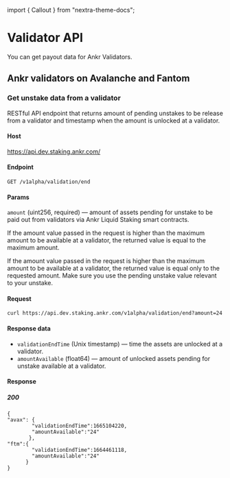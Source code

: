 import { Callout } from "nextra-theme-docs";

# Validator API
You can get payout data for Ankr Validators.

## Ankr validators on Avalanche and Fantom

### Get unstake data from a validator
RESTful API endpoint that returns amount of pending unstakes to be release from a validator and timestamp when the amount is unlocked at a validator.

#### Host 
https://api.dev.staking.ankr.com/

#### Endpoint
`GET /v1alpha/validation/end`

#### Params
`amount` (uint256, required) — amount of assets pending for unstake to be paid out from validators via Ankr Liquid Staking smart contracts. 

<Callout>
If the amount value passed in the request is higher than the maximum amount to be available at a validator, the returned value is equal to the maximum amount.

If the amount value passed in the request is higher than the maximum amount to be available at a validator, the returned value is equal only to the requested amount. Make sure you use the pending unstake value relevant to your unstake.  
</Callout>

#### Request
```
curl https://api.dev.staking.ankr.com/v1alpha/validation/end?amount=24
```

#### Response data
* `validationEndTime` (Unix timestamp) — time the assets are unlocked at a validator. 
* `amountAvailable` (float64) — amount of unlocked assets pending for unstake available at a validator.

#### Response
##### 200
```
{
"avax": {
        "validationEndTime":1665104220,
        "amountAvailable":"24"
       },
"ftm":{
        "validationEndTime":1664461118,
        "amountAvailable":"24"
      }
}
```

